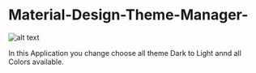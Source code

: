 # Material-Design-Theme-Manager-

![alt text](https://github.com/JM2K69/Material-Design-Theme-Manager-/blob/master/Gif/Gif.gif) 


In this Application you change choose all theme Dark to Light annd all Colors available.
